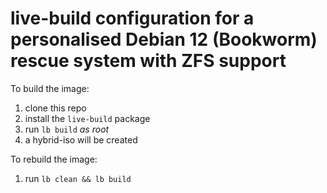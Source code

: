 live-build configuration for a personalised Debian 12 (Bookworm) rescue system with ZFS support
===============================================================================================

To build the image:

1. clone this repo
2. install the `live-build` package
3. run `lb build` _as root_
4. a hybrid-iso will be created

To rebuild the image:

1. run `lb clean && lb build`
